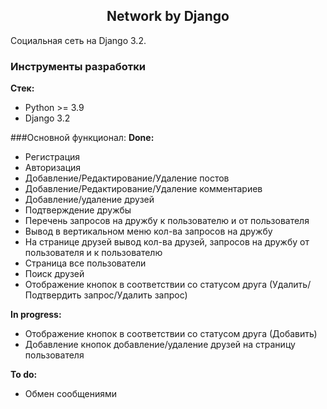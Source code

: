 <h2 align="center">Network by Django</h2>

Социальная сеть на Django 3.2.

### Инструменты разработки

**Стек:**
- Python >= 3.9
- Django 3.2

###Основной функционал:
**Done:**
- Регистрация
- Авторизация
- Добавление/Редактирование/Удаление постов
- Добавление/Редактирование/Удаление комментариев
- Добавление/удаление друзей
- Подтверждение дружбы
- Перечень запросов на дружбу к пользователю и от пользователя
- Вывод в вертикальном меню кол-ва запросов на дружбу
- На странице друзей вывод кол-ва друзей, запросов на дружбу от пользователя и к пользователю
- Страница все пользователи
- Поиск друзей
- Отображение кнопок в соответствии со статусом друга (Удалить/Подтвердить запрос/Удалить запрос)

**In progress:**
- Отображение кнопок в соответствии со статусом друга (Добавить)
- Добавление кнопок добавление/удаление друзей на страницу пользователя


**To do:**
- Обмен сообщениями








